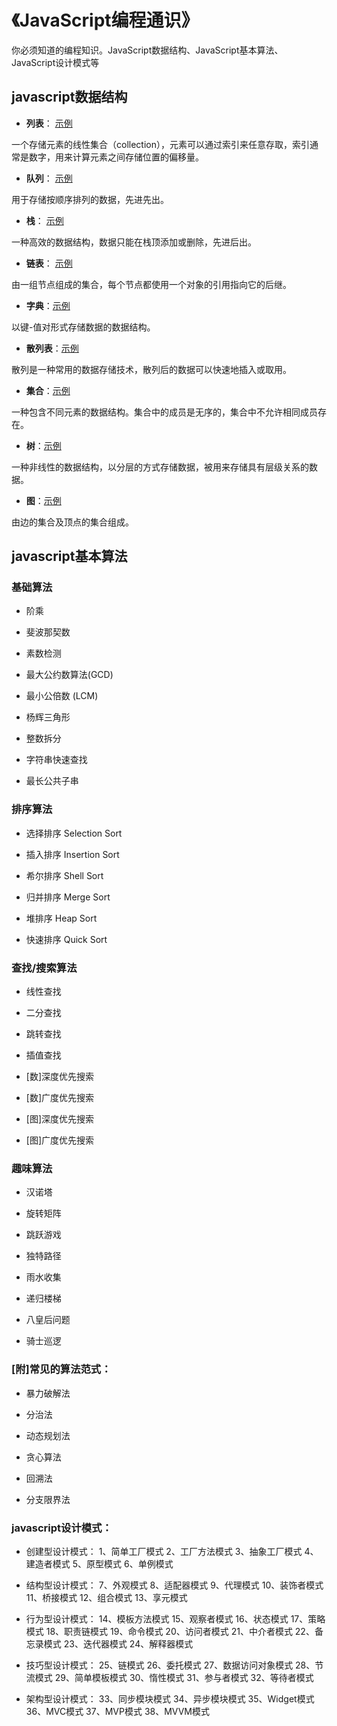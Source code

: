 # 《JavaScript编程通识》
你必须知道的编程知识。JavaScript数据结构、JavaScript基本算法、JavaScript设计模式等 

## javascript数据结构
* **列表**： [示例](https://github.com/yzsunlei/javascript-data-structure/blob/master/01.list.js)

一个存储元素的线性集合（collection），元素可以通过索引来任意存取，索引通常是数字，用来计算元素之间存储位置的偏移量。 

* **队列**： [示例](https://github.com/yzsunlei/javascript-data-structure/blob/master/02.queue.js)

用于存储按顺序排列的数据，先进先出。 

* **栈**： [示例](https://github.com/yzsunlei/javascript-data-structure/blob/master/03.stack.js)

一种高效的数据结构，数据只能在栈顶添加或删除，先进后出。 

* **链表**： [示例](https://github.com/yzsunlei/javascript-data-structure/blob/master/04.linkedlist.js)

由一组节点组成的集合，每个节点都使用一个对象的引用指向它的后继。 

* **字典**：[示例](https://github.com/yzsunlei/javascript-data-structure/blob/master/05.dictionary.js)

以键-值对形式存储数据的数据结构。

* **散列表**：[示例](https://github.com/yzsunlei/javascript-data-structure/blob/master/06.hashtable.js)

散列是一种常用的数据存储技术，散列后的数据可以快速地插入或取用。

* **集合**：[示例](https://github.com/yzsunlei/javascript-data-structure/blob/master/07.set.js)

一种包含不同元素的数据结构。集合中的成员是无序的，集合中不允许相同成员存在。

* **树**：[示例](https://github.com/yzsunlei/javascript-data-structure/blob/master/08.bst.js)

一种非线性的数据结构，以分层的方式存储数据，被用来存储具有层级关系的数据。

* **图**：[示例](https://github.com/yzsunlei/javascript-data-structure/blob/master/09.graph.js)

由边的集合及顶点的集合组成。

## javascript基本算法
### 基础算法

* 阶乘

* 斐波那契数

* 素数检测

* 最大公约数算法(GCD)

* 最小公倍数 (LCM)

* 杨辉三角形

* 整数拆分

* 字符串快速查找

* 最长公共子串

### 排序算法

* 选择排序 Selection Sort

* 插入排序 Insertion Sort

* 希尔排序 Shell Sort

* 归并排序 Merge Sort

* 堆排序 Heap Sort

* 快速排序 Quick Sort

### 查找/搜索算法

* 线性查找

* 二分查找

* 跳转查找

* 插值查找

* [数]深度优先搜索

* [数]广度优先搜索

* [图]深度优先搜索

* [图]广度优先搜索

### 趣味算法

* 汉诺塔

* 旋转矩阵

* 跳跃游戏

* 独特路径

* 雨水收集

* 递归楼梯

* 八皇后问题

* 骑士巡逻

### [附]常见的算法范式：

* 暴力破解法

* 分治法

* 动态规划法

* 贪心算法

* 回溯法

* 分支限界法

### javascript设计模式：
* 创建型设计模式：
1、简单工厂模式
2、工厂方法模式
3、抽象工厂模式
4、建造者模式
5、原型模式
6、单例模式

* 结构型设计模式：
7、外观模式
8、适配器模式
9、代理模式
10、装饰者模式
11、桥接模式
12、组合模式
13、享元模式

* 行为型设计模式：
14、模板方法模式
15、观察者模式
16、状态模式
17、策略模式
18、职责链模式
19、命令模式
20、访问者模式
21、中介者模式
22、备忘录模式
23、迭代器模式
24、解释器模式

* 技巧型设计模式：
25、链模式
26、委托模式
27、数据访问对象模式
28、节流模式
29、简单模板模式
30、惰性模式
31、参与者模式
32、等待者模式

* 架构型设计模式：
33、同步模块模式
34、异步模块模式
35、Widget模式
36、MVC模式
37、MVP模式
38、MVVM模式
